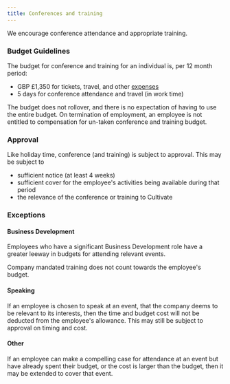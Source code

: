 ```yaml
---
title: Conferences and training
---
```


We encourage conference attendance and appropriate training.

### Budget Guidelines

The budget for conference and training for an individual is, per 12 month period:

* GBP £1,350 for tickets, travel, and other [expenses](/pages/expenses-policy/)
* 5 days for conference attendance and travel (in work time)

The budget does not rollover, and there is no expectation of having to use the entire budget. On termination of employment, an employee is not entitled to compensation for un-taken conference and training budget.

### Approval

Like holiday time, conference (and training) is subject to approval. This may be subject to

* sufficient notice (at least 4 weeks)
* sufficient cover for the employee's activities being available during that period
* the relevance of the conference or training to Cultivate

### Exceptions

#### Business Development

Employees who have a significant Business Development role have a greater leeway in budgets for attending relevant events.

Company mandated training does not count towards the employee's budget.

#### Speaking

If an employee is chosen to speak at an event, that the company deems to be relevant to its interests, then the time and budget cost will not be deducted from the employee's allowance. This may still be subject to approval on timing and cost.

#### Other

If an employee can make a compelling case for attendance at an event but have already spent their budget, or the cost is larger than the budget, then it may be extended to cover that event.
